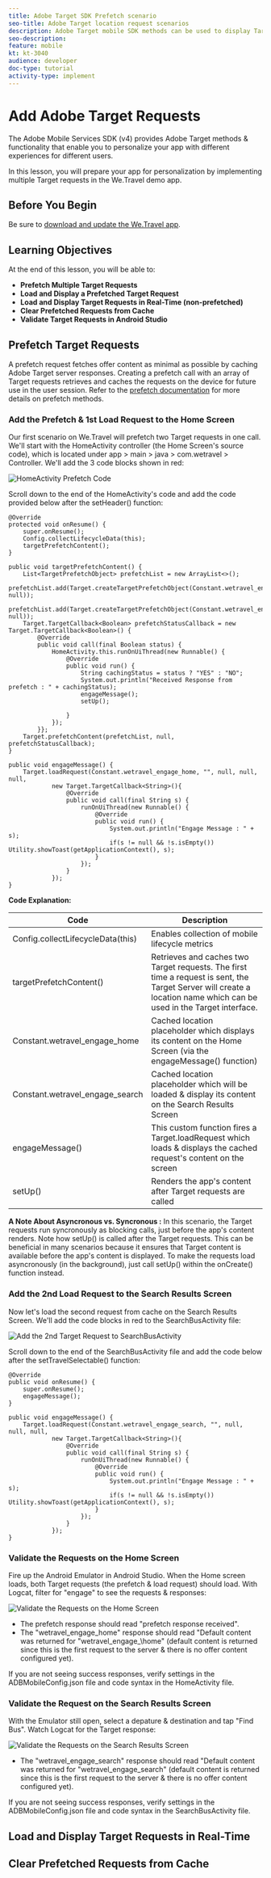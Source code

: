 ```yaml
---
title: Adobe Target SDK Prefetch scenario
seo-title: Adobe Target location request scenarios
description: Adobe Target mobile SDK methods can be used to display Target locations in several scenarios.
seo-description:
feature: mobile
kt: kt-3040
audience: developer
doc-type: tutorial
activity-type: implement
---
```


# Add Adobe Target Requests

The Adobe Mobile Services SDK (v4) provides Adobe Target methods & functionality that enable you to personalize your app with different experiences for different users.

In this lesson, you will prepare your app for personalization by implementing multiple Target requests in the We.Travel demo app. 

## Before You Begin

Be sure to [download and update the We.Travel app](download-and-update-the-sample-app.md).

## Learning Objectives

At the end of this lesson, you will be able to:

* **Prefetch Multiple Target Requests**
* **Load and Display a Prefetched Target Request**
* **Load and Display Target Requests in Real-Time (non-prefetched)**
* **Clear Prefetched Requests from Cache**
* **Validate Target Requests in Android Studio**

## Prefetch Target Requests
A prefetch request fetches offer content as minimal as possible by caching Adobe Target server responses. Creating a prefetch call with an array of Target requests retrieves and caches the requests on the device for future use in the user session. Refer to the [prefetch documentation](https://docs.adobe.com/content/help/en/mobile-services/android/target-android/c-mob-target-prefetch-android.html) for more details on prefetch methods.

### Add the Prefetch & 1st Load Request to the Home Screen
Our first scenario on We.Travel will prefetch two Target requests in one call. We'll start with the HomeActivity controller (the Home Screen's source code), which is located under app > main > java > com.wetravel > Controller. We'll add the 3 code blocks shown in red:

![HomeActivity Prefetch Code](assets/homeactivity.jpg)

Scroll down to the end of the HomeActivity's code and add the code provided below after the setHeader() function:

```
@Override
protected void onResume() {
    super.onResume();
    Config.collectLifecycleData(this);
    targetPrefetchContent();
}

public void targetPrefetchContent() {
    List<TargetPrefetchObject> prefetchList = new ArrayList<>();
    prefetchList.add(Target.createTargetPrefetchObject(Constant.wetravel_engage_home, null));
    prefetchList.add(Target.createTargetPrefetchObject(Constant.wetravel_engage_search, null));
    Target.TargetCallback<Boolean> prefetchStatusCallback = new Target.TargetCallback<Boolean>() {
        @Override
        public void call(final Boolean status) {
            HomeActivity.this.runOnUiThread(new Runnable() {
                @Override
                public void run() {
                    String cachingStatus = status ? "YES" : "NO";
                    System.out.println("Received Response from prefetch : " + cachingStatus);
                    engageMessage();
                    setUp();

                }
            });
        }};
    Target.prefetchContent(prefetchList, null, prefetchStatusCallback);
}

public void engageMessage() {
    Target.loadRequest(Constant.wetravel_engage_home, "", null, null, null,
            new Target.TargetCallback<String>(){
                @Override
                public void call(final String s) {
                    runOnUiThread(new Runnable() {
                        @Override
                        public void run() {
                            System.out.println("Engage Message : " + s);
                            if(s != null && !s.isEmpty()) Utility.showToast(getApplicationContext(), s);
                        }
                    });
                }
            });
}
``` 

**Code Explanation:**

| Code | Description |
|--- |--- |
| Config.collectLifecycleData(this) | Enables collection of mobile lifecycle metrics  |
| targetPrefetchContent() | Retrieves and caches two Target requests. The first time a request is sent, the Target Server will create a location name which can be used in the Target interface. |
| Constant.wetravel\_engage\_home | Cached location placeholder which displays its content on the Home Screen (via the engageMessage() function) |
| Constant.wetravel\_engage\_search | Cached location placeholder which will be loaded & display its content on the Search Results Screen | 
| engageMessage() | This custom function fires a Target.loadRequest which loads & displays the cached request's content on the screen |
| setUp() | Renders the app's content after Target requests are called |

**A Note About Asyncronous vs. Syncronous :**  In this scenario, the Target requests run syncronously as blocking calls, just before the app's content renders. Note how setUp() is called after the Target requests. This can be beneficial in many scenarios because it ensures that Target content is available before the app's content is displayed. To make the requests load asyncronously (in the background), just call setUp() within the onCreate() function instead.

### Add the 2nd Load Request to the Search Results Screen
Now let's load the second request from cache on the Search Results Screen. We'll add the code blocks in red to the SearchBusActivity file: 
 
![Add the 2nd Target Request to SearchBusActivity](assets/searchBusActivity.jpg)

Scroll down to the end of the SearchBusActivity file and add the code below after the setTravelSelectable() function:

```
@Override
public void onResume() {
    super.onResume();
    engageMessage();
}

public void engageMessage() {
    Target.loadRequest(Constant.wetravel_engage_search, "", null, null, null,
            new Target.TargetCallback<String>(){
                @Override
                public void call(final String s) {
                    runOnUiThread(new Runnable() {
                        @Override
                        public void run() {
                            System.out.println("Engage Message : " + s);
                            if(s != null && !s.isEmpty()) Utility.showToast(getApplicationContext(), s);
                        }
                    });
                }
            });
}
``` 

### Validate the Requests on the Home Screen
Fire up the Android Emulator in Android Studio. When the Home screen loads, both Target requests (the prefetch & load request) should load. With Logcat, filter for "engage" to see the requests & responses:

![Validate the Requests on the Home Screen](assets/prefetch_validation.jpg)

* The prefetch response should read "prefetch response received". 
* The "wetravel\_engage\_home" response should read "Default content was returned for "wetravel\_engage_\home" (default content is returned since this is the first request to the server & there is no offer content configured yet).

If you are not seeing success responses, verify settings in the ADBMobileConfig.json file and code syntax in the HomeActivity file.

### Validate the Request on the Search Results Screen
With the Emulator still open, select a depature & destination and tap "Find Bus". Watch Logcat for the Target response:

![Validate the Requests on the Search Results Screen](assets/prefetch_validation2.jpg)

* The "wetravel\_engage\_search" response should read "Default content was returned for "wetravel\_engage\_search" (default content is returned since this is the first request to the server & there is no offer content configured yet).

If you are not seeing success responses, verify settings in the ADBMobileConfig.json file and code syntax in the SearchBusActivity file.


## Load and Display Target Requests in Real-Time



## Clear Prefetched Requests from Cache




